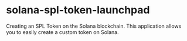 # solana-spl-token-launchpad
Creating an SPL Token on the Solana blockchain. This application allows you to easily create a custom token on Solana.
